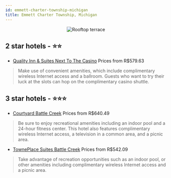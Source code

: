 ```yaml
---
id: emmett-charter-township-michigan
title: Emmett Charter Township, Michigan
---
```


<center><img src="https://i.travelapi.com/hotels/8000000/7790000/7783800/7783785/84c3e95b_z.jpg" alt="Rooftop terrace" /></center>


##  2 star hotels - ⭐️⭐️

-    [Quality Inn & Suites Next To The Casino](https://us.hurb.com/hotels/emmett-charter-township/quality-inn-suites-next-to-the-casino-JNP-JP091382?cmp=18055) Prices from R$579.63
   > Make use of convenient amenities, which include complimentary wireless Internet access and a ballroom. Guests who want to try their luck at the slots can hop on the complimentary casino shuttle.

##  3 star hotels - ⭐️⭐️⭐️

-    [Courtyard Battle Creek](https://us.hurb.com/hotels/emmett-charter-township/courtyard-battle-creek-JNP-JP827546?cmp=18055) Prices from R$640.49
   > Be sure to enjoy recreational amenities including an indoor pool and a 24-hour fitness center. This hotel also features complimentary wireless Internet access, a television in a common area, and a picnic area.
-    [TownePlace Suites Battle Creek](https://us.hurb.com/hotels/emmett-charter-township/towneplace-suites-battle-creek-JNP-JP01342J?cmp=18055) Prices from R$542.09
   > Take advantage of recreation opportunities such as an indoor pool, or other amenities including complimentary wireless Internet access and a picnic area.
